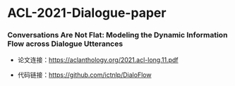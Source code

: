 # ACL-2021-Dialogue-paper

### Conversations Are Not Flat: Modeling the Dynamic Information Flow across Dialogue Utterances

* 论文连接：https://aclanthology.org/2021.acl-long.11.pdf

* 代码链接：https://github.com/ictnlp/DialoFlow 
